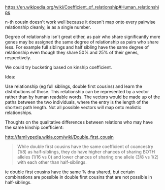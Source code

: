 https://en.wikipedia.org/wiki/Coefficient_of_relationship#Human_relationships

n-th cousin doesn't work well because it doesn't map onto every
pairwise relationship cleanly, ie as a single number.

Degree of relationship isn't great either, as pair who share
significantly more genes may be assigned the same degree of
relationship as pairs who share less. For example full siblings and
half sibling have the same degree of relationship even though they
share 50% and 25% of their genes, respectively.

We could try bucketing based on kinship coefficient.

Idea:

Use relationship (eg full siblings, double first cousins) and learn the distributions of those. This relationship can be represented by a vector rather than by human readable words. The vectors would be made up of the paths between the two individuals, where the entry is the length of the shortest path length. Not all possible vectors will map onto realistic relationships.

Thoughts on the qualitative differences between relations who may have the same kinship coefficient:

http://familypedia.wikia.com/wiki/Double_first_cousin

>  While double first cousins have the same coefficient of coancestry (1/8) as half-siblings, they do have higher chances of sharing BOTH alleles (1/16 vs 0) and lower chances of sharing one allele (3/8 vs 1/2) with each other than half-siblings.

ie double first cousins have the same % dna shared, but certain combinations are possible in double first cousins that are not possible in half-siblings.
